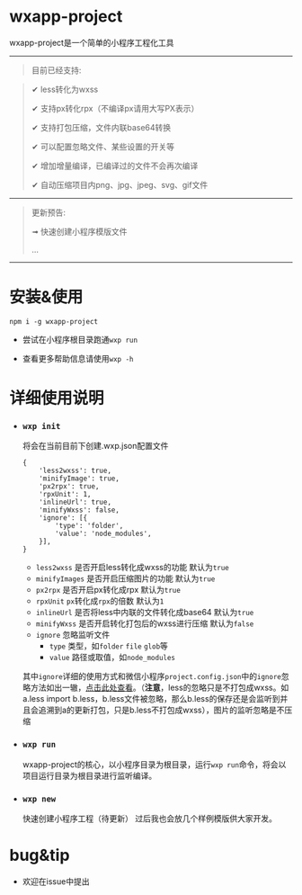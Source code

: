 # wxapp-project
wxapp-project是一个简单的小程序工程化工具

---

>目前已经支持:

> ✔︎ less转化为wxss
> 
> ✔︎ 支持px转化rpx（不编译px请用大写PX表示）
> 
> ✔︎ 支持打包压缩，文件内联base64转换
> 
> ✔︎ 可以配置忽略文件、某些设置的开关等
> 
> ✔︎ 增加增量编译，已编译过的文件不会再次编译
> 
> ✔︎ 自动压缩项目内png、jpg、jpeg、svg、gif文件
> 

---

> 更新预告:
> 
> ➟ 快速创建小程序模版文件
> 
> ...

---

# 安装&使用
```
npm i -g wxapp-project
```

- 尝试在小程序根目录跑通`wxp run`

- 查看更多帮助信息请使用`wxp -h`


# 详细使用说明

- ### `wxp init`

	将会在当前目前下创建.wxp.json配置文件
	
	```
	{
		'less2wxss': true,
		'minifyImage': true,
		'px2rpx': true,
		'rpxUnit': 1,
		'inlineUrl': true,
		'minifyWxss': false,
		'ignore': [{
			'type': 'folder',
			'value': 'node_modules',
		}],
	}
	```
	
	- `less2wxss` 是否开启less转化成wxss的功能 默认为`true`
	- `minifyImages` 是否开启压缩图片的功能 默认为`true`
	- `px2rpx` 是否开启px转化成rpx 默认为`true`
	- `rpxUnit` `px`转化成`rpx`的倍数 默认为`1`
	- `inlineUrl` 是否将less中内联的文件转化成base64 默认为`true `
	- `minifyWxss` 是否开启转化打包后的wxss进行压缩 默认为`false`
	- `ignore` 忽略监听文件
	   - `type` 类型，如`folder` `file` `glob`等
	   - `value` 路径或取值，如`node_modules`
	
	其中`ignore`详细的使用方式和微信小程序`project.config.json`中的`ignore`忽略方法如出一辙，[点击此处查看](https://developers.weixin.qq.com/miniprogram/dev/devtools/projectconfig.html?search-key=ignore)。（__注意__，less的忽略只是不打包成wxss。如a.less import b.less，b.less文件被忽略，那么b.less的保存还是会监听到并且会追溯到a的更新打包，只是b.less不打包成wxss），图片的监听忽略是不压缩
	

- ### `wxp run`
	
	wxapp-project的核心，以小程序目录为根目录，运行`wxp run`命令，将会以项目运行目录为根目录进行监听编译。

- ### `wxp new`
	快速创建小程序工程（待更新）
	过后我也会放几个样例模版供大家开发。


# bug&tip
* 欢迎在issue中提出



